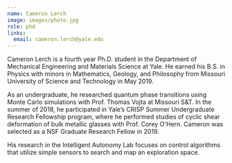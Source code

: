 ```yaml
---
name: Cameron Lerch
image: images/photo.jpg
role: phd
links:
  email: cameron.lerch@yale.edu
---
```


Cameron Lerch is a fourth year Ph.D. student in the Department of Mechanical Engineering and Materials Science at Yale. He earned his B.S. in Physics with minors in Mathematics, Geology, and Philosophy from Missouri University of Science and Technology in May 2019.

As an undergraduate, he researched quantum phase transitions using Monte Carlo simulations with Prof. Thomas Vojta at Missouri S&T. In the summer of 2018, he participated in Yale’s CRISP Summer Undergraduate Research Fellowship program, where he performed studies of cyclic shear deformation of bulk metallic glasses with Prof. Corey O'Hern. Cameron was selected as a NSF Graduate Research Fellow in 2019.

His research in the Intelligent Autonomy Lab focuses on control algorithms that utilize simple sensors to search and map an exploration space.
